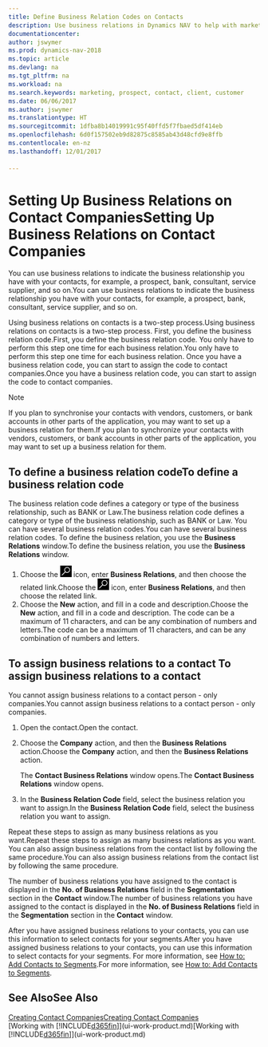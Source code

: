 ```yaml
---
title: Define Business Relation Codes on Contacts
description: Use business relations in Dynamics NAV to help with marketing and to indicate the business relationship you have with your  prospects, clients, and customers, for example, a bank or service supplier.
documentationcenter: 
author: jswymer
ms.prod: dynamics-nav-2018
ms.topic: article
ms.devlang: na
ms.tgt_pltfrm: na
ms.workload: na
ms.search.keywords: marketing, prospect, contact, client, customer
ms.date: 06/06/2017
ms.author: jswymer
ms.translationtype: HT
ms.sourcegitcommit: 1dfba8b14019991c95f40ffd5f7fbaed5df414eb
ms.openlocfilehash: 6d0f157502eb9d82875c8585ab43d48cfd9e8ffb
ms.contentlocale: en-nz
ms.lasthandoff: 12/01/2017

---
```

# <a name="setting-up-business-relations-on-contact-companies"></a><span data-ttu-id="3dca2-103">Setting Up Business Relations on Contact Companies</span><span class="sxs-lookup"><span data-stu-id="3dca2-103">Setting Up Business Relations on Contact Companies</span></span>
<span data-ttu-id="3dca2-104">You can use business relations to indicate the business relationship you have with your contacts, for example, a prospect, bank, consultant, service supplier, and so on.</span><span class="sxs-lookup"><span data-stu-id="3dca2-104">You can use business relations to indicate the business relationship you have with your contacts, for example, a prospect, bank, consultant, service supplier, and so on.</span></span>

<span data-ttu-id="3dca2-105">Using business relations on contacts is a two-step process.</span><span class="sxs-lookup"><span data-stu-id="3dca2-105">Using business relations on contacts is a two-step process.</span></span> <span data-ttu-id="3dca2-106">First, you define the business relation code.</span><span class="sxs-lookup"><span data-stu-id="3dca2-106">First, you define the business relation code.</span></span> <span data-ttu-id="3dca2-107">You only have to perform this step one time for each business relation.</span><span class="sxs-lookup"><span data-stu-id="3dca2-107">You only have to perform this step one time for each business relation.</span></span> <span data-ttu-id="3dca2-108">Once you have a business relation code, you can start to assign the code to contact companies.</span><span class="sxs-lookup"><span data-stu-id="3dca2-108">Once you have a business relation code, you can start to assign the code to contact companies.</span></span>

> [!NOTE]  
>   <span data-ttu-id="3dca2-109">If you plan to synchronise your contacts with vendors, customers, or bank accounts in other parts of the application, you may want to set up a business relation for them.</span><span class="sxs-lookup"><span data-stu-id="3dca2-109">If you plan to synchronize your contacts with vendors, customers, or bank accounts in other parts of the application, you may want to set up a business relation for them.</span></span>

## <a name="to-define-a-business-relation-code"></a><span data-ttu-id="3dca2-110">To define a business relation code</span><span class="sxs-lookup"><span data-stu-id="3dca2-110">To define a business relation code</span></span>
<span data-ttu-id="3dca2-111">The business relation code defines a category or type of the business relationship, such as BANK or Law.</span><span class="sxs-lookup"><span data-stu-id="3dca2-111">The business relation code defines a category or type of the business relationship, such as BANK or Law.</span></span> <span data-ttu-id="3dca2-112">You can have several business relation codes.</span><span class="sxs-lookup"><span data-stu-id="3dca2-112">You can have several business relation codes.</span></span> <span data-ttu-id="3dca2-113">To define the business relation, you use the **Business Relations** window.</span><span class="sxs-lookup"><span data-stu-id="3dca2-113">To define the business relation, you use the **Business Relations** window.</span></span>

1. <span data-ttu-id="3dca2-114">Choose the ![Search for Page or Report](media/ui-search/search_small.png "Search for Page or Report icon") icon, enter **Business Relations**, and then choose the related link.</span><span class="sxs-lookup"><span data-stu-id="3dca2-114">Choose the ![Search for Page or Report](media/ui-search/search_small.png "Search for Page or Report icon") icon, enter **Business Relations**, and then choose the related link.</span></span>
2. <span data-ttu-id="3dca2-115">Choose the **New** action, and fill in a code and description.</span><span class="sxs-lookup"><span data-stu-id="3dca2-115">Choose the **New** action, and fill in a code and description.</span></span> <span data-ttu-id="3dca2-116">The code can be a maximum of 11 characters, and can be any combination of numbers and letters.</span><span class="sxs-lookup"><span data-stu-id="3dca2-116">The code can be a maximum of 11 characters, and can be any combination of numbers and letters.</span></span>

## <span data-ttu-id="3dca2-117"><a name="AssignBusRelContact"></a> To assign business relations to a contact</span><span class="sxs-lookup"><span data-stu-id="3dca2-117"><a name="AssignBusRelContact"></a> To assign business relations to a contact</span></span>
<span data-ttu-id="3dca2-118">You cannot assign business relations to a contact person - only companies.</span><span class="sxs-lookup"><span data-stu-id="3dca2-118">You cannot assign business relations to a contact person - only companies.</span></span>

1. <span data-ttu-id="3dca2-119">Open the contact.</span><span class="sxs-lookup"><span data-stu-id="3dca2-119">Open the contact.</span></span>
2. <span data-ttu-id="3dca2-120">Choose the **Company** action, and then the **Business Relations** action.</span><span class="sxs-lookup"><span data-stu-id="3dca2-120">Choose the **Company** action, and then the **Business Relations** action.</span></span>

    <span data-ttu-id="3dca2-121">The **Contact Business Relations** window opens.</span><span class="sxs-lookup"><span data-stu-id="3dca2-121">The **Contact Business Relations** window opens.</span></span>
3. <span data-ttu-id="3dca2-122">In the **Business Relation Code** field, select the business relation you want to assign.</span><span class="sxs-lookup"><span data-stu-id="3dca2-122">In the **Business Relation Code** field, select the business relation you want to assign.</span></span>

<span data-ttu-id="3dca2-123">Repeat these steps to assign as many business relations as you want.</span><span class="sxs-lookup"><span data-stu-id="3dca2-123">Repeat these steps to assign as many business relations as you want.</span></span> <span data-ttu-id="3dca2-124">You can also assign business relations from the contact list by following the same procedure.</span><span class="sxs-lookup"><span data-stu-id="3dca2-124">You can also assign business relations from the contact list by following the same procedure.</span></span>

<span data-ttu-id="3dca2-125">The number of business relations you have assigned to the contact is displayed in the **No. of Business Relations** field in the **Segmentation** section in the **Contact** window.</span><span class="sxs-lookup"><span data-stu-id="3dca2-125">The number of business relations you have assigned to the contact is displayed in the **No. of Business Relations** field in the **Segmentation** section in the **Contact** window.</span></span>

<span data-ttu-id="3dca2-126">After you have assigned business relations to your contacts, you can use this information to select contacts for your segments.</span><span class="sxs-lookup"><span data-stu-id="3dca2-126">After you have assigned business relations to your contacts, you can use this information to select contacts for your segments.</span></span> <span data-ttu-id="3dca2-127">For more information, see [How to: Add Contacts to Segments](marketing-add-contact-segment.md).</span><span class="sxs-lookup"><span data-stu-id="3dca2-127">For more information, see [How to: Add Contacts to Segments](marketing-add-contact-segment.md).</span></span>

## <a name="see-also"></a><span data-ttu-id="3dca2-128">See Also</span><span class="sxs-lookup"><span data-stu-id="3dca2-128">See Also</span></span>
[<span data-ttu-id="3dca2-129">Creating Contact Companies</span><span class="sxs-lookup"><span data-stu-id="3dca2-129">Creating Contact Companies</span></span>](marketing-create-contact-companies.md)  
<span data-ttu-id="3dca2-130">[Working with [!INCLUDE[d365fin](includes/d365fin_md.md)]](ui-work-product.md)</span><span class="sxs-lookup"><span data-stu-id="3dca2-130">[Working with [!INCLUDE[d365fin](includes/d365fin_md.md)]](ui-work-product.md)</span></span>

